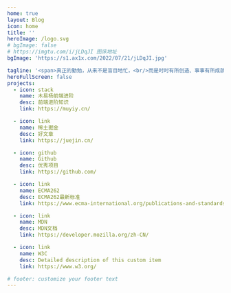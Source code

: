 ```yaml
---
home: true
layout: Blog
icon: home
title: ''
heroImage: /logo.svg
# bgImage: false
# https://imgtu.com/i/jLDqJI 图床地址
bgImage: 'https://s1.ax1x.com/2022/07/21/jLDqJI.jpg'

tagline: '<span>真正的勤勉，从来不是盲目地忙，<br/>而是时时有所创造、事事有所成就、处处有所精进</span>'
heroFullScreen: false
projects:
  - icon: stack
    name: 木易杨前端进阶
    desc: 前端进阶知识
    link: https://muyiy.cn/

  - icon: link
    name: 稀土掘金
    desc: 好文章
    link: https://juejin.cn/

  - icon: github
    name: Github
    desc: 优秀项目
    link: https://github.com/

  - icon: link
    name: ECMA262
    desc: ECMA262最新标准
    link: https://www.ecma-international.org/publications-and-standards/standards/ecma-262/

  - icon: link
    name: MDN
    desc: MDN文档
    link: https://developer.mozilla.org/zh-CN/

  - icon: link
    name: W3C
    desc: Detailed description of this custom item
    link: https://www.w3.org/

# footer: customize your footer text
---
```


<!-- This is a blog home page demo.

To use this layout, you should set both `layout: Blog` and `home: true` in the page front matter. -->

<!-- For related configuration docs, please see [blog homepage](https://vuepress-theme-hope.github.io/v2/guide/blog/home/). -->


<!-- 
分类主要有以下几种:
category: JavaScript、ES6+、NodeJS、开发技巧、Webpack、Babel、Css、HTTP、LeetCode、HTML、Web API

tag: 

- 基础
- 进阶
-->